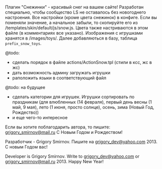 Плагин "Снежинки" - красивый снег на вашем сайте! Разработан специально, чтобы сообщество LS не оставалось без новогоднего настроения. 
Все настройки (кроме цвета снежинок) в конфиге. Если вы поменяли значение, а начальное забыли, то скопируйте его из /templates/skin/default/js/snow.js. Цвета также настриваются в этом файле (в комментариях все указано). Изображения с игрушками хранятся в /images/toys/. Далее добавляються в базу, таблица `prefix_snow_toys`.

@todo:
  - сделать порядок в файле actions/ActionSnow.tpl (стили в ксс, жс в жс)
  - дать возможность админу загружать игрушки
  - раположить языки в соответствующий файл
  
@todo:
 на будущее
  - сделать категории для игрушек. Игрушки сортировать по праздникам (для влюбленных (14 февраля), первый день весны (1 май, 9 мая), лето (1 июня, просто солнце), осень, зима (Новый Год, Рождество))
  - и еще чего-то интересное

Если вы хотите поблагодарить автора, то пишите: grigory_smirnov@mail.ru
С Новым Годом и Рождеством! 


 Разработчик - Grigory Smirnov. Пишите на grigory_dev@yahoo.com
 2013. С новым Годом вас!


 Developer is Grigory Smirnov. Write to grigory_dev@yahoo.com or grigory_smirnov@mail.ru
 2013. Happy New Year!
